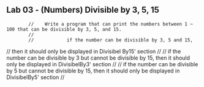 ## Lab 03 -    (Numbers) Divisible by 3, 5, 15
            //    Write a program that can print the numbers between 1 ~ 100 that can be divisible by 3, 5, and 15.
            //
            //            if the number can be divisible by 3, 5 and 15, 
//            then it should only be displayed in Divisibel By15' section
            //
            //            if the number can be divisible by 3 but cannot be divisible by 15, then it should only be displayed in DivisibelBy3' section
            //
            //            if the number can be divisible by 5 but cannot be divisible by 15, then it should only be displayed in DivisibelBy5' section
            //

